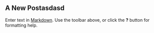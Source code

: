 ## A New Postasdasd

Enter text in [Markdown](http://daringfireball.net/projects/markdown/). Use the toolbar above, or click the **?** button for formatting help.
